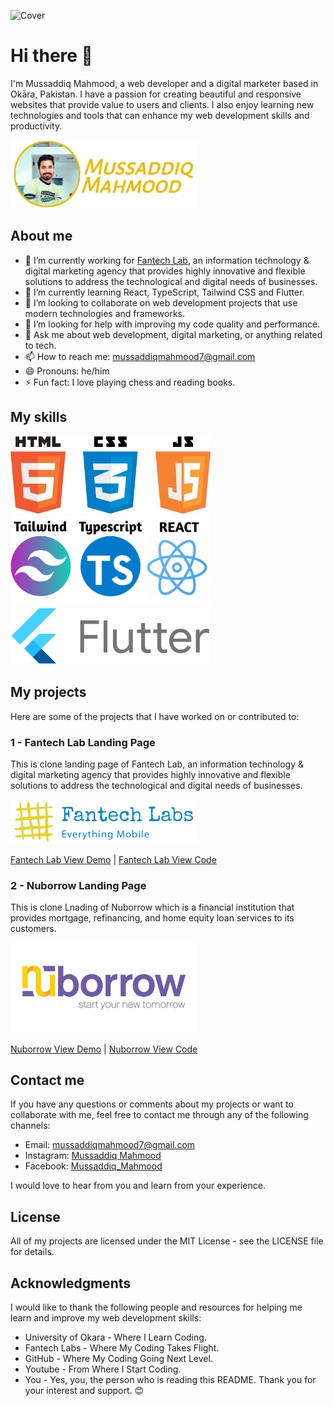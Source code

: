 ![Cover](https://camo.githubusercontent.com/0a9108cfcbe39b4394f02381a7832bed5d7a33b334e0d6d336e638fbdcf19069/68747470733a2f2f6d79776562323030322e77337370616365732e636f6d2f4e65772d504e432d416e696d617465642d42616e6e6572732e676966)
# Hi there 👋

I'm Mussaddiq Mahmood, a web developer and a digital marketer based in Okāra, Pakistan. I have a passion for creating beautiful and responsive websites that provide value to users and clients. I also enjoy learning new technologies and tools that can enhance my web development skills and productivity.

<img src="./mussaddiqLogo.png" width="300px"/>

## About me

- 🔭 I’m currently working for [Fantech Lab](https://www.fantechlabs.io/), an information technology & digital marketing agency that provides highly innovative and flexible solutions to address the technological and digital needs of businesses.
- 🌱 I’m currently learning React, TypeScript, Tailwind CSS and Flutter.
- 👯 I’m looking to collaborate on web development projects that use modern technologies and frameworks.
- 🤔 I’m looking for help with improving my code quality and performance.
- 💬 Ask me about web development, digital marketing, or anything related to tech.
- 📫 How to reach me: mussaddiqmahmood7@gmail.com
- 😄 Pronouns: he/him
- ⚡ Fun fact: I love playing chess and reading books.

## My skills
<img src="./htmlCssJavaLogo.png" width="320px"/>
<img src="./tailwindTsReact.png" width="320px"/>
<img src="./flutterLogo.png" width="320px"/>


## My projects

Here are some of the projects that I have worked on or contributed to:

### 1 - Fantech Lab Landing Page

This is clone landing page of Fantech Lab, an information technology & digital marketing agency that provides highly innovative and flexible solutions to address the technological and digital needs of businesses.

<img src="./fantechLogo.svg" width="300px"/>

[Fantech Lab View Demo](https://fantech-two.vercel.app/) | [Fantech Lab View Code](https://github.com/mussaddiqmahmood7/fantech)

### 2 - Nuborrow Landing Page

This is clone Lnading of Nuborrow which is a financial institution that provides mortgage, refinancing, and home equity loan services to its customers.

<img src="./nuborrowLogo.png" width="300px"/>

[Nuborrow View Demo](https://nuborrow.vercel.app/) | [Nuborrow View Code](https://github.com/mussaddiqmahmood7/nuborrow7)

## Contact me

If you have any questions or comments about my projects or want to collaborate with me, feel free to contact me through any of the following channels:

- Email: mussaddiqmahmood7@gmail.com
- Instagram: [Mussaddiq Mahmood](https://www.instagram.com/mussaddiqmahmood/?igshid=OGQ5ZDc2ODk2ZA%3D%3D)
- Facebook: [Mussaddiq_Mahmood](https://www.facebook.com/mussaddiqmahmood2.0?mibextid=ZbWKwL)

I would love to hear from you and learn from your experience.

## License

All of my projects are licensed under the MIT License - see the LICENSE file for details.

## Acknowledgments

I would like to thank the following people and resources for helping me learn and improve my web development skills:

- University of Okara - Where I Learn Coding.
- Fantech Labs - Where My Coding Takes Flight.
- GitHub - Where My Coding Going Next Level.
- Youtube - From Where I Start Coding.
- You - Yes, you, the person who is reading this README. Thank you for your interest and support. 😊
